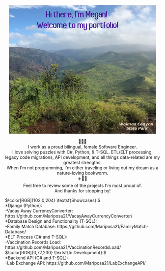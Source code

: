 <p align="center">
  <img src="Images/WaimeaCanyonStatePark.jpg?raw=true" alt="Portfolio"/>
</p>


<p align="center"> 
🦋🌴🦋 <br> 
I work as a proud bilingual, female Software Engineer. <br> 
I love solving puzzles with C#, Python, & T-SQL. ETL/ELT processing, legacy code migrations, API development, and all things data-related are my greatest strengths. <br>
When I'm not programming, I'm either traveling or living out my dream as a nature-loving bookworm. <br>
✈️🌊📖
<br>
Feel free to review some of the projects I'm most proud of. <br>
And thanks for stopping by! <br>
</p>
<p align="left"> 
  $\color[RGB]{102,0,204} \textsf{Showcases}:$ <br>
  *Django (Python): <br>
    -Vacay Away CurrencyConverter: https://github.com/Mariposa21/VacayAwayCurrencyConverter/ <br>
  *Database Design and Functionality (T-SQL): <br> 
    -Family Match Database: https://github.com/Mariposa21/FamilyMatch-Database/ <br>
  *ELT Process (C# and T-SQL): <br>
    -Vaccination Records Load: https://github.com/Mariposa21/VaccinationRecordsLoad/ <br>
  $\color[RGB]{0,77,230} \textsf{In Development}:$ <br>
  *Backend API (C# and T-SQL): <br>
    -Lab Exchange API: https://github.com/Mariposa21/LabExchangeAPI/ <br>
</p>
